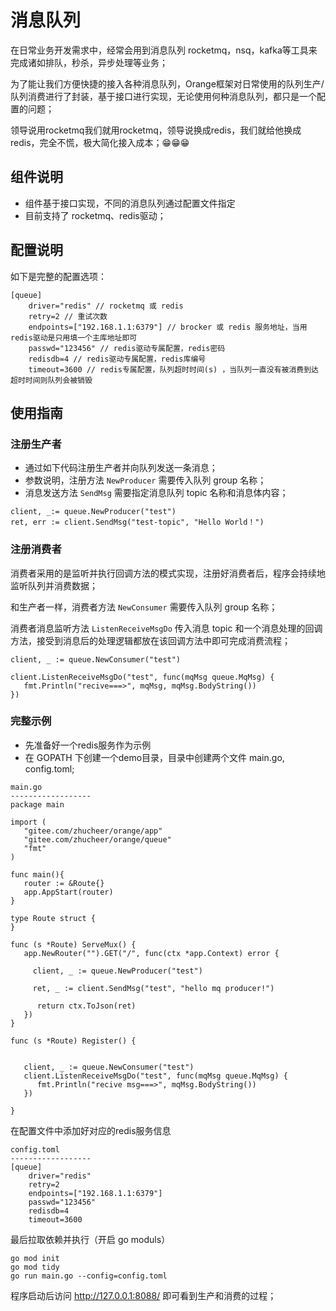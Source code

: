 # 消息队列

在日常业务开发需求中，经常会用到消息队列 rocketmq，nsq，kafka等工具来完成诸如排队，秒杀，异步处理等业务；


为了能让我们方便快捷的接入各种消息队列，Orange框架对日常使用的队列生产/队列消费进行了封装，基于接口进行实现，无论使用何种消息队列，都只是一个配置的问题；


领导说用rocketmq我们就用rocketmq，领导说换成redis，我们就给他换成redis，完全不慌，极大简化接入成本；😁😁😁


## 组件说明
- 组件基于接口实现，不同的消息队列通过配置文件指定
- 目前支持了 rocketmq、redis驱动；

## 配置说明
如下是完整的配置选项：
~~~
[queue]
    driver="redis" // rocketmq 或 redis
    retry=2 // 重试次数
    endpoints=["192.168.1.1:6379"] // brocker 或 redis 服务地址，当用redis驱动是只用填一个主库地址即可
    passwd="123456" // redis驱动专属配置，redis密码
    redisdb=4 // redis驱动专属配置，redis库编号
    timeout=3600 // redis专属配置，队列超时时间(s) ，当队列一直没有被消费到达超时时间则队列会被销毁
~~~

## 使用指南

### 注册生产者
- 通过如下代码注册生产者并向队列发送一条消息；
- 参数说明，注册方法 `NewProducer` 需要传入队列 group 名称；
- 消息发送方法 `SendMsg` 需要指定消息队列 topic 名称和消息体内容；

~~~
client, _:= queue.NewProducer("test")
ret, err := client.SendMsg("test-topic", "Hello World！")
~~~

### 注册消费者

消费者采用的是监听并执行回调方法的模式实现，注册好消费者后，程序会持续地监听队列并消费数据；


和生产者一样，消费者方法 `NewConsumer` 需要传入队列 group 名称；


消费者消息监听方法 `ListenReceiveMsgDo` 传入消息 topic 和一个消息处理的回调方法，接受到消息后的处理逻辑都放在该回调方法中即可完成消费流程；

~~~
client, _ := queue.NewConsumer("test")

client.ListenReceiveMsgDo("test", func(mqMsg queue.MqMsg) {
   fmt.Println("recive===>", mqMsg, mqMsg.BodyString())
})
~~~
 

### 完整示例
- 先准备好一个redis服务作为示例
- 在 GOPATH 下创建一个demo目录，目录中创建两个文件 main.go, config.toml;

~~~
main.go
------------------
package main

import (
   "gitee.com/zhucheer/orange/app"
   "gitee.com/zhucheer/orange/queue"
   "fmt"
)

func main(){
   router := &Route{}
   app.AppStart(router)
}

type Route struct {
}

func (s *Route) ServeMux() {
   app.NewRouter("").GET("/", func(ctx *app.Context) error {
   
     client, _ := queue.NewProducer("test")

     ret, _ := client.SendMsg("test", "hello mq producer!")
   
      return ctx.ToJson(ret)
   })
}

func (s *Route) Register() {


   client, _ := queue.NewConsumer("test")
   client.ListenReceiveMsgDo("test", func(mqMsg queue.MqMsg) {
      fmt.Println("recive msg===>", mqMsg.BodyString())
   })

}
~~~

在配置文件中添加好对应的redis服务信息
~~~
config.toml
------------------
[queue]
    driver="redis"
    retry=2
    endpoints=["192.168.1.1:6379"]
    passwd="123456"
    redisdb=4
    timeout=3600
~~~

最后拉取依赖并执行（开启 go moduls）
```
go mod init
go mod tidy
go run main.go --config=config.toml

```
程序启动后访问 http://127.0.0.1:8088/ 即可看到生产和消费的过程；





